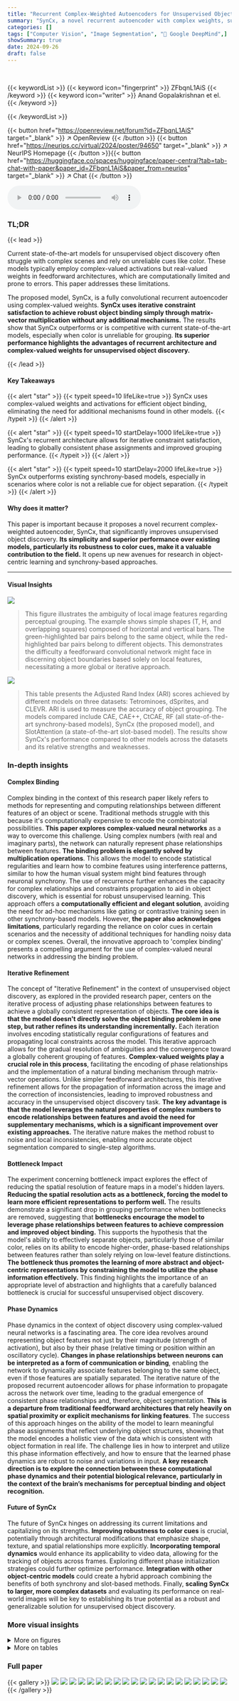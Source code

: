 ```yaml
---
title: "Recurrent Complex-Weighted Autoencoders for Unsupervised Object Discovery"
summary: "SynCx, a novel recurrent autoencoder with complex weights, surpasses state-of-the-art models in unsupervised object discovery by iteratively refining phase relationships to achieve robust object bindi..."
categories: []
tags: ["Computer Vision", "Image Segmentation", "🏢 Google DeepMind",]
showSummary: true
date: 2024-09-26
draft: false
---
```


<br>

{{< keywordList >}}
{{< keyword icon="fingerprint" >}} ZFbqnL1AiS {{< /keyword >}}
{{< keyword icon="writer" >}} Anand Gopalakrishnan et el. {{< /keyword >}}
 
{{< /keywordList >}}

{{< button href="https://openreview.net/forum?id=ZFbqnL1AiS" target="_blank" >}}
↗ OpenReview
{{< /button >}}
{{< button href="https://neurips.cc/virtual/2024/poster/94650" target="_blank" >}}
↗ NeurIPS Homepage
{{< /button >}}{{< button href="https://huggingface.co/spaces/huggingface/paper-central?tab=tab-chat-with-paper&paper_id=ZFbqnL1AiS&paper_from=neurips" target="_blank" >}}
↗ Chat
{{< /button >}}



<audio controls>
    <source src="https://ai-paper-reviewer.com/ZFbqnL1AiS/podcast.wav" type="audio/wav">
    Your browser does not support the audio element.
</audio>


### TL;DR


{{< lead >}}

Current state-of-the-art models for unsupervised object discovery often struggle with complex scenes and rely on unreliable cues like color. These models typically employ complex-valued activations but real-valued weights in feedforward architectures, which are computationally limited and prone to errors. This paper addresses these limitations. 

The proposed model, SynCx, is a fully convolutional recurrent autoencoder using complex-valued weights.  **SynCx uses iterative constraint satisfaction to achieve robust object binding simply through matrix-vector multiplication without any additional mechanisms.**  The results show that SynCx outperforms or is competitive with current state-of-the-art models, especially when color is unreliable for grouping.  **Its superior performance highlights the advantages of recurrent architecture and complex-valued weights for unsupervised object discovery.**

{{< /lead >}}


#### Key Takeaways

{{< alert "star" >}}
{{< typeit speed=10 lifeLike=true >}} SynCx uses complex-valued weights and activations for efficient object binding, eliminating the need for additional mechanisms found in other models. {{< /typeit >}}
{{< /alert >}}

{{< alert "star" >}}
{{< typeit speed=10 startDelay=1000 lifeLike=true >}} SynCx's recurrent architecture allows for iterative constraint satisfaction, leading to globally consistent phase assignments and improved grouping performance. {{< /typeit >}}
{{< /alert >}}

{{< alert "star" >}}
{{< typeit speed=10 startDelay=2000 lifeLike=true >}} SynCx outperforms existing synchrony-based models, especially in scenarios where color is not a reliable cue for object separation. {{< /typeit >}}
{{< /alert >}}

#### Why does it matter?
This paper is important because it proposes a novel recurrent complex-weighted autoencoder, SynCx, that significantly improves unsupervised object discovery.  **Its simplicity and superior performance over existing models, particularly its robustness to color cues, make it a valuable contribution to the field.**  It opens up new avenues for research in object-centric learning and synchrony-based approaches.

------
#### Visual Insights



![](https://ai-paper-reviewer.com/ZFbqnL1AiS/figures_1_1.jpg)

> This figure illustrates the ambiguity of local image features regarding perceptual grouping.  The example shows simple shapes (T, H, and overlapping squares) composed of horizontal and vertical bars. The green-highlighted bar pairs belong to the same object, while the red-highlighted bar pairs belong to different objects. This demonstrates the difficulty a feedforward convolutional network might face in discerning object boundaries based solely on local features, necessitating a more global or iterative approach.





![](https://ai-paper-reviewer.com/ZFbqnL1AiS/tables_5_1.jpg)

> This table presents the Adjusted Rand Index (ARI) scores achieved by different models on three datasets: Tetrominoes, dSprites, and CLEVR. ARI is used to measure the accuracy of object grouping.  The models compared include CAE, CAE++, CtCAE, RF (all state-of-the-art synchrony-based models), SynCx (the proposed model), and SlotAttention (a state-of-the-art slot-based model). The results show SynCx's performance compared to other models across the datasets and its relative strengths and weaknesses.





### In-depth insights


#### Complex Binding
Complex binding in the context of this research paper likely refers to methods for representing and computing relationships between different features of an object or scene.  Traditional methods struggle with this because it's computationally expensive to encode the combinatorial possibilities. **This paper explores complex-valued neural networks** as a way to overcome this challenge. Using complex numbers (with real and imaginary parts), the network can naturally represent phase relationships between features. **The binding problem is elegantly solved by multiplication operations**.  This allows the model to encode statistical regularities and learn how to combine features using interference patterns, similar to how the human visual system might bind features through neuronal synchrony.  The use of recurrence further enhances the capacity for complex relationships and constraints propagation to aid in object discovery, which is essential for robust unsupervised learning.  This approach offers a **computationally efficient and elegant solution**, avoiding the need for ad-hoc mechanisms like gating or contrastive training seen in other synchrony-based models. However,  **the paper also acknowledges limitations**, particularly regarding the reliance on color cues in certain scenarios and the necessity of additional techniques for handling noisy data or complex scenes. Overall, the innovative approach to 'complex binding' presents a compelling argument for the use of complex-valued neural networks in addressing the binding problem.

#### Iterative Refinement
The concept of "Iterative Refinement" in the context of unsupervised object discovery, as explored in the provided research paper, centers on the iterative process of adjusting phase relationships between features to achieve a globally consistent representation of objects.  **The core idea is that the model doesn't directly solve the object binding problem in one step, but rather refines its understanding incrementally.**  Each iteration involves encoding statistically regular configurations of features and propagating local constraints across the model. This iterative approach allows for the gradual resolution of ambiguities and the convergence toward a globally coherent grouping of features. **Complex-valued weights play a crucial role in this process**, facilitating the encoding of phase relationships and the implementation of a natural binding mechanism through matrix-vector operations. Unlike simpler feedforward architectures, this iterative refinement allows for the propagation of information across the image and the correction of inconsistencies, leading to improved robustness and accuracy in the unsupervised object discovery task. **The key advantage is that the model leverages the natural properties of complex numbers to encode relationships between features and avoid the need for supplementary mechanisms, which is a significant improvement over existing approaches.** The iterative nature makes the method robust to noise and local inconsistencies, enabling more accurate object segmentation compared to single-step algorithms.

#### Bottleneck Impact
The experiment concerning bottleneck impact explores the effect of reducing the spatial resolution of feature maps in a model's hidden layers.  **Reducing the spatial resolution acts as a bottleneck, forcing the model to learn more efficient representations to perform well.**  The results demonstrate a significant drop in grouping performance when bottlenecks are removed, suggesting that **bottlenecks encourage the model to leverage phase relationships between features to achieve compression and improved object binding.** This supports the hypothesis that the model's ability to effectively separate objects, particularly those of similar color, relies on its ability to encode higher-order, phase-based relationships between features rather than solely relying on low-level feature distinctions.  **The bottleneck thus promotes the learning of more abstract and object-centric representations by constraining the model to utilize the phase information effectively.** This finding highlights the importance of an appropriate level of abstraction and highlights that a carefully balanced bottleneck is crucial for successful unsupervised object discovery.

#### Phase Dynamics
Phase dynamics in the context of object discovery using complex-valued neural networks is a fascinating area.  The core idea revolves around representing object features not just by their magnitude (strength of activation), but also by their phase (relative timing or position within an oscillatory cycle).  **Changes in phase relationships between neurons can be interpreted as a form of communication or binding**, enabling the network to dynamically associate features belonging to the same object, even if those features are spatially separated. The iterative nature of the proposed recurrent autoencoder allows for phase information to propagate across the network over time, leading to the gradual emergence of consistent phase relationships and, therefore, object segmentation. **This is a departure from traditional feedforward architectures that rely heavily on spatial proximity or explicit mechanisms for linking features**. The success of this approach hinges on the ability of the model to learn meaningful phase assignments that reflect underlying object structures, showing that the model encodes a holistic view of the data which is consistent with object formation in real life.  The challenge lies in how to interpret and utilize this phase information effectively, and how to ensure that the learned phase dynamics are robust to noise and variations in input.  **A key research direction is to explore the connection between these computational phase dynamics and their potential biological relevance, particularly in the context of the brain’s mechanisms for perceptual binding and object recognition.**

#### Future of SynCx
The future of SynCx hinges on addressing its current limitations and capitalizing on its strengths.  **Improving robustness to color cues** is crucial, potentially through architectural modifications that emphasize shape, texture, and spatial relationships more explicitly.  **Incorporating temporal dynamics** would enhance its applicability to video data, allowing for the tracking of objects across frames. Exploring different phase initialization strategies could further optimize performance.  **Integration with other object-centric models** could create a hybrid approach combining the benefits of both synchrony and slot-based methods.  Finally, **scaling SynCx to larger, more complex datasets** and evaluating its performance on real-world images will be key to establishing its true potential as a robust and generalizable solution for unsupervised object discovery.


### More visual insights

<details>
<summary>More on figures
</summary>


![](https://ai-paper-reviewer.com/ZFbqnL1AiS/figures_2_1.jpg)

> This figure illustrates the SynCx model, a fully convolutional autoencoder that iteratively processes input images.  It uses complex-valued weights and activations. The model begins with random phase initialization (Φ¹) and iteratively refines these phases through multiple iterations. The input image's magnitude (μˣ) remains constant across iterations, acting as a constraint. The output phase from one iteration becomes the input phase for the next (e.g., Φ¹ to Φ²), and the goal is to reconstruct the input image's magnitude (μˣ) using the output magnitude (μᶻ) at each step. This iterative process allows for constraint propagation and the refinement of object groupings via phase relationships.


![](https://ai-paper-reviewer.com/ZFbqnL1AiS/figures_5_1.jpg)

> This figure visualizes the evolution of phase maps across iterations for two example inputs, one from the Tetrominoes dataset and one from the dSprites dataset.  Each row represents a different dataset. For each input, the figure shows the input image, followed by the phase maps at iterations 1, 2, and 3.  The phase maps are presented in two formats: a radial plot which shows the phase distribution spatially, and a heatmap which color-codes the phases. The evolution of the phase maps across iterations demonstrates how SynCx iteratively refines its object binding hypotheses. The color matching between the radial plots and heatmaps allows easy comparison.


![](https://ai-paper-reviewer.com/ZFbqnL1AiS/figures_6_1.jpg)

> This figure compares the performance of RF and SynCx models on three different datasets: Tetrominoes, dSprites, and CLEVR.  It visually demonstrates that RF tends to group objects based primarily on color, even when that leads to incorrect groupings. In contrast, SynCx demonstrates a superior ability to separate objects based on their shapes and spatial relationships, even those with similar colors. This highlights SynCx's improved ability to perform unsupervised object discovery.


![](https://ai-paper-reviewer.com/ZFbqnL1AiS/figures_6_2.jpg)

> This figure shows the results of two versions of the SynCx model on the Tetrominoes dataset. The top row shows a version without a bottleneck, while the bottom row shows the full model with a bottleneck.  The images compare the model's reconstruction of the input image, the ground truth object masks, the model's predicted object masks, a radial phase plot showing the phase distribution, and a heatmap visualization of the phases. The comparison demonstrates how the bottleneck affects the model's ability to separate and group the objects based on phase synchronization, highlighting the importance of the bottleneck for successful object discovery.


![](https://ai-paper-reviewer.com/ZFbqnL1AiS/figures_8_1.jpg)

> This figure compares the performance of RF and SynCx models on three datasets: Tetrominoes, dSprites, and CLEVR.  It highlights a key difference in how the models handle object grouping, specifically when objects share similar colors. RF shows a tendency to group objects based on color, even when they are distinct objects. SynCx, on the other hand, demonstrates a more refined ability to separate objects based on other features besides color, resulting in more accurate groupings.


![](https://ai-paper-reviewer.com/ZFbqnL1AiS/figures_18_1.jpg)

> This figure shows several examples of how the SynCx model groups Tetrominoes.  Most examples show successful grouping of the blocks, even when colors overlap. However, some examples illustrate cases where the model fails to correctly separate similarly colored objects. This is attributed to limitations in the model's phase initialization.


![](https://ai-paper-reviewer.com/ZFbqnL1AiS/figures_19_1.jpg)

> This figure shows examples of how SynCx groups Tetrominoes. In most cases, it correctly groups the blocks, even when blocks share a color.  However, there are some failure modes shown, where SynCx either incompletely separates blocks of the same color or fails to separate them at all.  These failures may be due to the random initialization of phases.


![](https://ai-paper-reviewer.com/ZFbqnL1AiS/figures_20_1.jpg)

> This figure visualizes how the phase maps evolve across iterations during the SynCx model's grouping process. It shows two examples, one from the Tetrominoes dataset and one from the dSprites dataset.  The visualizations use heatmaps and radial plots of the phase components of the model's complex-valued output to illustrate the progressive separation of phases corresponding to different objects.  The color scheme is consistent between the heatmaps and radial plots, showing how the phases of features related to each object become more synchronized over iterations.


![](https://ai-paper-reviewer.com/ZFbqnL1AiS/figures_21_1.jpg)

> This figure compares t-SNE and UMAP for dimensionality reduction in visualizing phase maps.  It shows examples where t-SNE effectively groups phases according to the number of objects, while UMAP does not. This highlights t-SNE's superiority for this specific visualization task in the paper.


</details>




<details>
<summary>More on tables
</summary>


![](https://ai-paper-reviewer.com/ZFbqnL1AiS/tables_6_1.jpg)
> This table presents the result of an ablation study on the effect of bottlenecks in the SynCx model on the Tetrominoes dataset.  It compares the mean squared error (MSE) and Adjusted Rand Index (ARI) for two model variants: SynCx with a bottleneck (the original model) and SynCx without a bottleneck (where the spatial resolution of feature maps is preserved). The results show a significant drop in ARI for the model without a bottleneck despite a lower MSE, suggesting that the bottleneck is crucial for effective object grouping by SynCx.

![](https://ai-paper-reviewer.com/ZFbqnL1AiS/tables_7_1.jpg)
> This table presents the results of an ablation study on the number of iterations used during training of the SynCx model on the dSprites dataset.  It shows the Mean Squared Error (MSE) and Adjusted Rand Index (ARI) for different numbers of iterations (1, 2, 3, and 4). The MSE measures the reconstruction error, while the ARI quantifies the accuracy of object grouping.  Lower MSE indicates better reconstruction, and higher ARI suggests more accurate grouping.  The results show that increasing the number of iterations generally improves grouping performance (ARI) but that the improvement diminishes after a certain point.

![](https://ai-paper-reviewer.com/ZFbqnL1AiS/tables_7_2.jpg)
> This table shows the effect of increasing the number of iterations at test time on the model's performance.  The model was trained using 3 iterations, and the test was performed with 4, 5, and 6 iterations to see if performance degraded. The results show that increasing the number of iterations at test time did not negatively impact performance.

![](https://ai-paper-reviewer.com/ZFbqnL1AiS/tables_7_3.jpg)
> This ablation study compares the performance of three variants of the SynCx model with different phase initialization methods: zero, uniform, and von-Mises.  The results show the mean and standard deviation of the MSE and ARI scores across 5 different random seeds for each phase initialization method.  The von-Mises distribution shows the best performance, indicating that the variance of the noise distribution is important for phase synchronization in this model.

![](https://ai-paper-reviewer.com/ZFbqnL1AiS/tables_7_4.jpg)
> This table compares the number of parameters (in thousands) for different synchrony-based models across three datasets: Tetrominoes, dSprites, and CLEVR.  The models compared are CAE++, CtCAE, RF, and the proposed SynCx model.  The table highlights the significantly fewer parameters used in SynCx compared to the others.

![](https://ai-paper-reviewer.com/ZFbqnL1AiS/tables_7_5.jpg)
> This table shows the training time in hours and minutes for the SynCx and RF models on a P100 GPU for the Tetrominoes and dSprites datasets.  It highlights the significant time savings achieved by SynCx compared to RF.

![](https://ai-paper-reviewer.com/ZFbqnL1AiS/tables_8_1.jpg)
> This table presents a comparison of the performance of RF and SynCx models on a grayscale version of the CLEVR dataset.  It shows the mean squared error (MSE) and Adjusted Rand Index (ARI) for each model, highlighting the impact of removing color information as a shortcut cue on model performance.  SynCx shows significantly better performance indicating it is less reliant on color cues for grouping compared to RF.

![](https://ai-paper-reviewer.com/ZFbqnL1AiS/tables_15_1.jpg)
> This table presents the Adjusted Rand Index (ARI) scores achieved by different models on three datasets: Tetrominoes, dSprites, and CLEVR.  ARI measures the similarity of the object groupings produced by the models compared to the ground truth. The table compares the performance of SynCx against other state-of-the-art synchrony-based models (CAE, CAE++, CtCAE, RF) and a leading slot-based model (SlotAttention).  The scores are averaged over 5 different random seeds, with standard deviations also included, to provide a measure of robustness.  The baseline model results from Stanić et al. [24] and Locatello et al. [34] are included for comparison purposes.

![](https://ai-paper-reviewer.com/ZFbqnL1AiS/tables_15_2.jpg)
> This table lists the hyperparameters used for training the SynCx model on three different datasets: Tetrominoes, dSprites, and CLEVR.  The hyperparameters include the number of training steps, batch size, learning rate, gradient norm clipping, number of iterations, and phase initialization method. The values for each hyperparameter vary slightly depending on the dataset.

![](https://ai-paper-reviewer.com/ZFbqnL1AiS/tables_17_1.jpg)
> This table presents a comparison of the performance of several models on three different datasets (Tetrominoes, dSprites, and CLEVR) using the Adjusted Rand Index (ARI) as a metric for evaluating unsupervised object discovery.  The models compared include CAE, CAE++, CtCAE, RF, SynCx, and SlotAttention.  The table shows the mean and standard deviation of ARI scores across five different seeds for each model and dataset.  The results from Stanić et al. [24] and Locatello et al. [34] are included for comparison.

</details>




### Full paper

{{< gallery >}}
<img src="https://ai-paper-reviewer.com/ZFbqnL1AiS/1.png" class="grid-w50 md:grid-w33 xl:grid-w25" />
<img src="https://ai-paper-reviewer.com/ZFbqnL1AiS/2.png" class="grid-w50 md:grid-w33 xl:grid-w25" />
<img src="https://ai-paper-reviewer.com/ZFbqnL1AiS/3.png" class="grid-w50 md:grid-w33 xl:grid-w25" />
<img src="https://ai-paper-reviewer.com/ZFbqnL1AiS/4.png" class="grid-w50 md:grid-w33 xl:grid-w25" />
<img src="https://ai-paper-reviewer.com/ZFbqnL1AiS/5.png" class="grid-w50 md:grid-w33 xl:grid-w25" />
<img src="https://ai-paper-reviewer.com/ZFbqnL1AiS/6.png" class="grid-w50 md:grid-w33 xl:grid-w25" />
<img src="https://ai-paper-reviewer.com/ZFbqnL1AiS/7.png" class="grid-w50 md:grid-w33 xl:grid-w25" />
<img src="https://ai-paper-reviewer.com/ZFbqnL1AiS/8.png" class="grid-w50 md:grid-w33 xl:grid-w25" />
<img src="https://ai-paper-reviewer.com/ZFbqnL1AiS/9.png" class="grid-w50 md:grid-w33 xl:grid-w25" />
<img src="https://ai-paper-reviewer.com/ZFbqnL1AiS/10.png" class="grid-w50 md:grid-w33 xl:grid-w25" />
<img src="https://ai-paper-reviewer.com/ZFbqnL1AiS/11.png" class="grid-w50 md:grid-w33 xl:grid-w25" />
<img src="https://ai-paper-reviewer.com/ZFbqnL1AiS/12.png" class="grid-w50 md:grid-w33 xl:grid-w25" />
<img src="https://ai-paper-reviewer.com/ZFbqnL1AiS/13.png" class="grid-w50 md:grid-w33 xl:grid-w25" />
<img src="https://ai-paper-reviewer.com/ZFbqnL1AiS/14.png" class="grid-w50 md:grid-w33 xl:grid-w25" />
<img src="https://ai-paper-reviewer.com/ZFbqnL1AiS/15.png" class="grid-w50 md:grid-w33 xl:grid-w25" />
<img src="https://ai-paper-reviewer.com/ZFbqnL1AiS/16.png" class="grid-w50 md:grid-w33 xl:grid-w25" />
<img src="https://ai-paper-reviewer.com/ZFbqnL1AiS/17.png" class="grid-w50 md:grid-w33 xl:grid-w25" />
<img src="https://ai-paper-reviewer.com/ZFbqnL1AiS/18.png" class="grid-w50 md:grid-w33 xl:grid-w25" />
<img src="https://ai-paper-reviewer.com/ZFbqnL1AiS/19.png" class="grid-w50 md:grid-w33 xl:grid-w25" />
<img src="https://ai-paper-reviewer.com/ZFbqnL1AiS/20.png" class="grid-w50 md:grid-w33 xl:grid-w25" />
{{< /gallery >}}